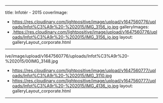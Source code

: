
---
title: Infotér - 2015
coverImage:
  - https://res.cloudinary.com/lightpositive/image/upload/v1647560776/uploads/Infot%C3%A9r%20-%202015/IMG_3156_jo.jpg
galleryImages:
   - ,https://res.cloudinary.com/lightpositive/image/upload/v1647560776/uploads/Infot%C3%A9r%20-%202015/IMG_3156_jo.jpg
layout: galleryLayout_corporate.html
---
ive/image/upload/v1647560776/uploads/Infot%C3%A9r%20-%202015/00IMG_3148.jpg
   - https://res.cloudinary.com/lightpositive/image/upload/v1647560777/uploads/Infot%C3%A9r%20-%202015/IMG_3110.jpg
   - https://res.cloudinary.com/lightpositive/image/upload/v1647560777/uploads/Infot%C3%A9r%20-%202015/IMG_4136_jo.jpg
layout: galleryLayout_corporate.html
---
